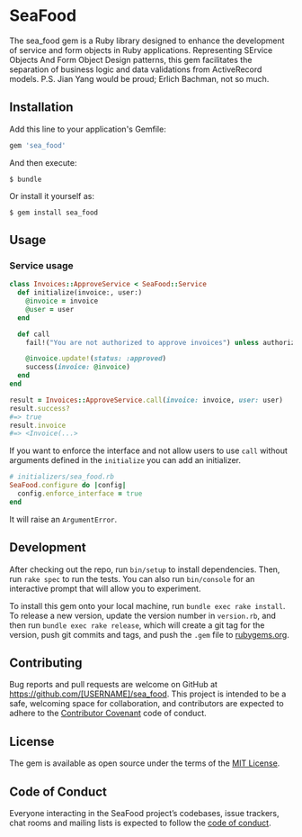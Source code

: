 # SeaFood

The sea_food gem is a Ruby library designed to enhance the development of service and form objects in Ruby applications. Representing SErvice Objects And Form Object Design patterns, this gem facilitates the separation of business logic and data validations from ActiveRecord models. 
P.S. Jian Yang would be proud; Erlich Bachman, not so much.

## Installation

Add this line to your application's Gemfile:

```ruby
gem 'sea_food'
```

And then execute:

    $ bundle

Or install it yourself as:

    $ gem install sea_food

## Usage

### Service usage
```ruby
class Invoices::ApproveService < SeaFood::Service
  def initialize(invoice:, user:)
    @invoice = invoice
    @user = user
  end

  def call
    fail!("You are not authorized to approve invoices") unless authorized?

    @invoice.update!(status: :approved)
    success(invoice: @invoice)
  end
end

result = Invoices::ApproveService.call(invoice: invoice, user: user)
result.success?
#=> true
result.invoice
#=> <Invoice(...>
```
If you want to enforce the interface and not allow users to use `call`
without arguments defined in the `initialize` you can add an initializer.
```ruby
# initializers/sea_food.rb
SeaFood.configure do |config|
  config.enforce_interface = true
end
```
It will raise an `ArgumentError`.

## Development

After checking out the repo, run `bin/setup` to install dependencies. Then, run `rake spec` to run the tests. You can also run `bin/console` for an interactive prompt that will allow you to experiment.

To install this gem onto your local machine, run `bundle exec rake install`. To release a new version, update the version number in `version.rb`, and then run `bundle exec rake release`, which will create a git tag for the version, push git commits and tags, and push the `.gem` file to [rubygems.org](https://rubygems.org).

## Contributing

Bug reports and pull requests are welcome on GitHub at https://github.com/[USERNAME]/sea_food. This project is intended to be a safe, welcoming space for collaboration, and contributors are expected to adhere to the [Contributor Covenant](http://contributor-covenant.org) code of conduct.

## License

The gem is available as open source under the terms of the [MIT License](https://opensource.org/licenses/MIT).

## Code of Conduct

Everyone interacting in the SeaFood project’s codebases, issue trackers, chat rooms and mailing lists is expected to follow the [code of conduct](https://github.com/[USERNAME]/sea_food/blob/master/CODE_OF_CONDUCT.md).
